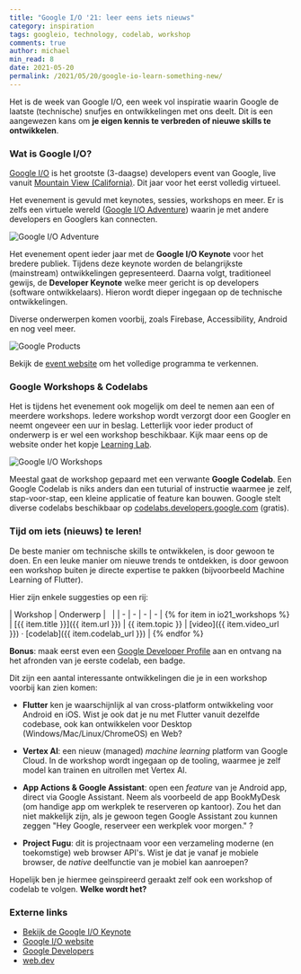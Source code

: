 ```yaml
---
title: "Google I/O '21: leer eens iets nieuws"
category: inspiration
tags: googleio, technology, codelab, workshop
comments: true
author: michael
min_read: 8
date: 2021-05-20
permalink: /2021/05/20/google-io-learn-something-new/
---
```


<!-- Section: Intro -->

Het is de week van Google I/O, een week vol inspiratie waarin Google de laatste (technische) snufjes en ontwikkelingen met ons deelt. Dit is een aangewezen kans om **je eigen kennis te verbreden of nieuwe skills te ontwikkelen**.

<!-- Section: Over Google I/O -->

### Wat is Google I/O?

[Google I/O](https://events.google.com/io/) is het grootste (3-daagse) developers event van Google, live vanuit [Mountain View (California)](<https://nl.wikipedia.org/wiki/Mountain_View_(Santa_Clara_County)>). Dit jaar voor het eerst volledig virtueel.

Het evenement is gevuld met keynotes, sessies, workshops en meer. Er is zelfs een virtuele wereld ([Google I/O Adventure](https://events.google.com/io/adventure?lng=en)) waarin je met andere developers en Googlers kan connecten.

![Google I/O Adventure](/assets/io-codelabs/ioadventure.png)

Het evenement opent ieder jaar met de **Google I/O Keynote** voor het bredere publiek. Tijdens deze keynote worden de belangrijkste (mainstream) ontwikkelingen gepresenteerd. Daarna volgt, traditioneel gewijs, de **Developer Keynote** welke meer gericht is op developers (software ontwikkelaars). Hieron wordt dieper ingegaan op de technische ontwikkelingen.

Diverse onderwerpen komen voorbij, zoals Firebase, Accessibility, Android en nog veel meer.

![Google Products](/assets/io-codelabs/io21-products.png)

Bekijk de [event website](https://events.google.com/io/program/discover/) om het volledige programma te verkennen.

<!-- Section: Workshops & Codelabs -->

### Google Workshops & Codelabs

Het is tijdens het evenement ook mogelijk om deel te nemen aan een of meerdere workshops. Iedere workshop wordt verzorgt door een Googler en neemt ongeveer een uur in beslag. Letterlijk voor ieder product of onderwerp is er wel een workshop beschikbaar. Kijk maar eens op de website onder het kopje [Learning Lab](https://events.google.com/io/learning-lab/?lng=en).

![Google I/O Workshops](/assets/io-codelabs/io21-workshops.png)

Meestal gaat de workshop gepaard met een verwante **Google Codelab**. Een Google Codelab is niks anders dan een tuturial of instructie waarmee je zelf, stap-voor-stap, een kleine applicatie of feature kan bouwen. Google stelt diverse codelabs beschikbaar op [codelabs.developers.google.com](https://codelabs.developers.google.com/) (gratis).

### Tijd om iets (nieuws) te leren!

De beste manier om technische skills te ontwikkelen, is door gewoon te doen. En een leuke manier om nieuwe trends te ontdekken, is door gewoon een workshop buiten je directe expertise te pakken (bijvoorbeeld Machine Learning of Flutter).

Hier zijn enkele suggesties op een rij:

<!-- prettier-ignore-start -->
| Workshop | Onderwerp | &nbsp; |
| - | - | - | - |
{% 
    for item in io21_workshops 
%} | [{{ item.title }}]({{ item.url }}) | {{ item.topic }} | [video]({{ item.video_url }})&nbsp;&middot;&nbsp;[codelab]({{ item.codelab_url }}) |
{% 
    endfor 
%}
<!-- prettier-ignore-end -->

**Bonus**: maak eerst even een [Google Developer Profile](https://developers.google.com/profile) aan en ontvang na het afronden van je eerste codelab, een badge.

Dit zijn een aantal interessante ontwikkelingen die je in een workshop voorbij kan zien komen:

- **Flutter** ken je waarschijnlijk al van cross-platform ontwikkeling voor Android en iOS. Wist je ook dat je nu met Flutter vanuit dezelfde codebase, ook kan ontwikkelen voor Desktop (Windows/Mac/Linux/ChromeOS) en Web?

- **Vertex AI**: een nieuw (managed) _machine learning_ platform van Google Cloud. In de workshop wordt ingegaan op de tooling, waarmee je zelf model kan trainen en uitrollen met Vertex AI.

- **App Actions & Google Assistant**: open een _feature_ van je Android app, direct via Google Assistant. Neem als voorbeeld de app BookMyDesk (om handige app om werkplek te reserveren op kantoor). Zou het dan niet makkelijk zijn, als je gewoon tegen Google Assistant zou kunnen zeggen "Hey Google, reserveer een werkplek voor morgen." ?

- **Project Fugu**: dit is projectnaam voor een verzameling moderne (en toekomstige) web browser API's. Wist je dat je vanaf je mobiele browser, de _native_ deelfunctie van je mobiel kan aanroepen?

Hopelijk ben je hiermee geinspireerd geraakt zelf ook een workshop of codelab te volgen. **Welke wordt het?**

<!-- Section: Externe links en referenties -->

### Externe links

- [Bekijk de Google I/O Keynote](https://www.youtube.com/watch?v=L7c4wS7T_T8)
- [Google I/O website](https://events.google.com/io/?lng=en)
- [Google Developers](https://developers.google.com/)
- [web.dev](https://web.dev/)
